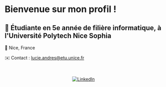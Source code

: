 # Bienvenue sur mon profil !

## 🏫 Étudiante en 5e année de filière informatique, à l'Université Polytech Nice Sophia

📍 Nice, France

✉️ Contact : lucie.andres@etu.unice.fr   

&nbsp;

<p align="center">
  <a href="https://www.linkedin.com/in/lucie-andres?utm_source=share&utm_campaign=share_via&utm_content=profile&utm_medium=ios_app">
    <img src="https://img.shields.io/badge/LinkedIn-Profile-blue?style=social&logo=linkedin" alt="LinkedIn">
  </a>
</p>

&nbsp;

<!--
[![Statistiques GitHub](https://github-readme-stats.vercel.app/api?username=lucieandres&show_icons=true&theme=radical)](https://github.com/lucieandres)
-->
